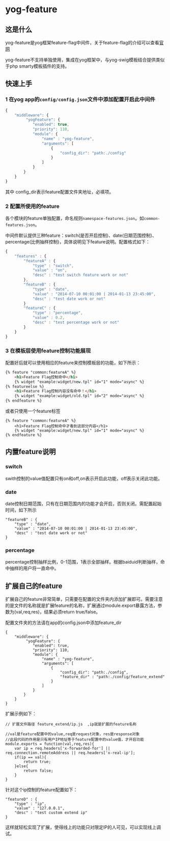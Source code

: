 yog-feature
===========

## 这是什么

yog-feature是yog框架feature-flag中间件，关于feature-flag的介绍可以查看[官网](http://solar.baidu.com/featureflag)

yog-feature不支持单独使用，集成在yog框架中，与yog-swig模板结合提供类似于php smarty模板插件的支持。


## 快速上手

### 1 在yog app的`config/config.json`文件中添加配置开启此中间件

```javascript
{
	"middleware": {
         "yogFeature": {
            "enabled": true,
            "priority": 110,
            "module": {
                "name" : "yog-feature",
                "arguments": [
                    {
                        "config_dir": "path:./config"
                    }
                ]
            }
        }
    }
}
```

其中 config_dir表示feature配置文件夹地址，必填项。

### 2 配置所使用的feature

各个模块的feature单独配置，命名规则`namespace-features.json`。如`common-features.json`。

中间件默认提供三种feature：switch(是否开启控制)、date(日期范围控制)、percentage(比例抽样控制)，具体说明见下feature说明。配置格式如下：

```javascript
{
	"features" : {
        "featureA" : {
            "type" : "switch",
            "value" : "on",
            "desc" : "test switch feature work or not"
        },
        "featureB" : {
            "type" : "date",
            "value" : "2014-07-10 00:01:00 | 2014-01-13 23:45:00",
            "desc" : "test date work or not"
        }
        "featureC" : {
        	"type" : "percentage",
        	"value" : 0.2,
        	"desc" : "test percentage work or not"
        }
    }
}
```

### 3 在模板层使用feature控制功能展现

配置好后就可以使用相应的feature来控制模板层的功能，如下所示：

```html
{% feature "common:featureA" %}
	<h1>Feature Flag控制命中</h1>
    {% widget "example:widget/new.tpl" id="1" mode="async" %}
{% featureelse %}
    <h1>Feature Flag控制内容没有命中！</h1>
    {% widget "example:widget/old.tpl" id="2" mode="async" %}
{% endfeature %}
```
或者只使用一个feature标签

```
{% feature "common:featureA" %}
	<h1>Feature Flag控制命中才看到这部分内容</h1>
    {% widget "example:widget/new.tpl" id="1" mode="async" %}
{% endfeature %}
```

## 内置feature说明

### **switch**

swith控制的value值配置只有on和off,on表示开启此功能，off表示关闭此功能。

### **date**

date控制日期范围，只有在日期范围内的功能才会开启，否则关闭。需配置起始时间，如下所示

```
"featureB" : {
    "type" : "date",
    "value" : "2014-07-10 00:01:00 | 2014-01-13 23:45:00",
    "desc" : "test date work or not"
}
```

### **percentage**

percentage控制抽样比例，0-1范围，1表示全部抽样。根据baiduid判断抽样，命中抽样的用户将一直命中。


## 扩展自己的feature

扩展自己的feature非常简单，只需要在配置的文件夹内添加扩展即可。需要注意的是文件的名称就是扩展feature的名称，扩展通过module.export暴露方法，参数为(val,req,res)，结果必须return true/false。

配置文件夹的方法请在app的config.json中添加feature_dir

```
{
	"middleware": {
         "yogFeature": {
            "enabled": true,
            "priority": 110,
            "module": {
                "name" : "yog-feature",
                "arguments": [
                    {
                        "config_dir": "path:./config",
                        "feature_dir" : "path:./config/feature_extend"
                    }
                ]
            }
        }
    }
}
```

扩展示例如下：

```
// 扩展文件路径 feature_extend/ip.js  ,ip就是扩展的feature名称

//val是feature配置中的value,req是request对象，res是response对象
//此段代码的作用是只有用户IP地址等于feature配置中的value值，才开启功能
module.exports = function(val,req,res){
	var ip = req.headers['x-forwarded-for'] || req.connection.remoteAddress || req.headers['x-real-ip'];
	if(ip == val){
		return true;
	}else{
		return false;
	}
}

```

针对这个ip控制的feature配置如下：

```
"featureD" : {
    "type" : "ip",
    "value" : "127.0.0.1",
    "desc" : "test custom extend ip"
}
```

这样就轻松实现了扩展，使得线上的功能只对限定IP的人可见，可以实现线上调试。
